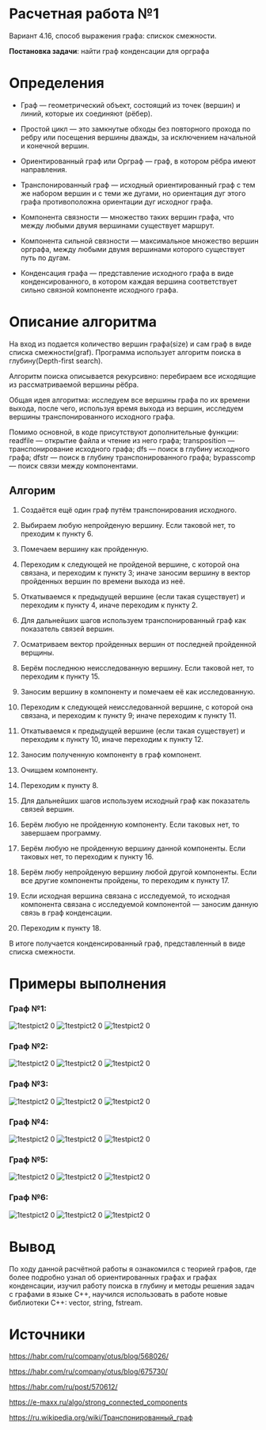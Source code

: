 # Расчетная работа №1 
Вариант 4.16, способ выражения графа: спискок смежности. 

<b>Постановка задачи</b>: найти граф конденсации для орграфа

# Определения
- Граф — геометрический объект, состоящий из точек (вершин) и линий, которые их соединяют (рёбер).

- Простой цикл — это замкнутые обходы без повторного прохода по ребру или посещения вершины дважды, за исключением начальной и конечной вершин.

- Ориентированный граф или Орграф — граф, в котором рёбра имеют направления.

- Транспонированный граф — исходный ориентированный граф с тем же набором вершин и с теми же дугами, но ориентация дуг этого графа противоположна ориентации дуг исходног графа.

- Компонента связности — множество таких вершин графа, что между любыми двумя вершинами существует маршрут.

- Компонента сильной связности — максимальное множество вершин орграфа, между любыми двумя вершинами которого существует путь по дугам.

- Конденсация графа — представление исходного графа в виде конденсированного, в котором каждая вершина соответствует сильно связной компоненте исходного графа.

# Описание алгоритма
На вход из подается количество вершин графа(size) и сам граф в виде списка смежности(graf).
Программа использует алгоритм поиска в глубину(Depth-first search). 

Алгоритм поиска описывается рекурсивно: перебираем все исходящие из рассматриваемой вершины рёбра.

Общая идея алгоритма: исследуем все вершины графа по их времени выхода, после чего, используя время выхода из вершин, исследуем вершины транспонированного исходного графа.

Помимо основной, в коде присутствуют дополнительные функции: readfile — открытие файла и чтение из него графа; transposition — транспонирование исходного графа; dfs — поиск в глубину исходного графа; dfstr — поиск в глубину транспонированного графа; bypasscomp — поиск связи между компонентами.

<h2> Алгорим</h2>

1. Создаётся ещё один граф путём транспонирования исходного.

2. Выбираем любую непройденую вершину. Если таковой нет, то преходим к пункту 6.

3. Помечаем вершину как пройденную.

4. Переходим к следующей не пройденой вершине, с которой она связана, и переходим к пункту 3; иначе заносим вершину в вектор пройденных вершин по времени выхода из неё.

5. Откатываемся к предыдущей вершине (если такая существует) и переходим к пункту 4, иначе переходим к пункту 2.

6. Для дальнейших шагов используем транспонированный граф как показатель связей вершин.

7. Осматриваем вектор пройденных вершин от последней пройденной верщины.

8. Берём последнюю неисследованную вершину. Если таковой нет, то переходим к пункту 15.

9. Заносим вершину в компоненту и помечаем её как исследованную.

10. Переходим к следующей неисследованной вершине, с которой она связана, и переходим к пункту 9; иначе переходим к пункту 11.

11. Откатываемся к предыдущей вершине (если такая существует) и переходим к пункту 10, иначе переходим к пункту 12.

12. Заносим полученную компоненту в граф компонент.

13. Очищаем компоненту.

14. Переходим к пункту 8.

15. Для дальнейших шагов используем исходный граф как показатель связей вершин.

16. Берём любую не пройденную компоненту. Если таковых нет, то завершаем программу.

17. Берём любую не пройденную вершину данной компоненты. Если таковых нет, то переходим к пункту 16.

18. Берём любу непройденую вершину любой другой компоненты. Если все другие компоненты пройдены, то переходим к пункту 17.

19. Если исходная вершина связана с исследуемой, то исходная компонента связана с исследуемой компонентой — заносим данную связь в граф конденсации.

20. Переходим к пункту 18.

В итоге получается конденсированный граф, представленный в виде списка смежности.

# Примеры выполнения

<h3>Граф №1:</h3>

![1testpict2 0](https://github.com/20FireFox02/RR/blob/16c62e13bbbd8d83c771ab50996e6175d8ff57f1/1source.png)
![1testpict2 0](https://github.com/20FireFox02/RR/blob/16c62e13bbbd8d83c771ab50996e6175d8ff57f1/1output.png)
![1testpict2 0](https://github.com/20FireFox02/RR/blob/45c8225a5b5f89917c8cdbc52b8b40b9354e4315/1compliting.png)


<h3>Граф №2:</h3>

![1testpict2 0](https://github.com/20FireFox02/RR/blob/16c62e13bbbd8d83c771ab50996e6175d8ff57f1/2source.png)
![1testpict2 0](https://github.com/20FireFox02/RR/blob/16c62e13bbbd8d83c771ab50996e6175d8ff57f1/2output.png)
![1testpict2 0](https://github.com/20FireFox02/RR/blob/16c62e13bbbd8d83c771ab50996e6175d8ff57f1/2compliting.png)


<h3>Граф №3:</h3>

![1testpict2 0](https://github.com/20FireFox02/RR/blob/16c62e13bbbd8d83c771ab50996e6175d8ff57f1/3source.png)
![1testpict2 0](https://github.com/20FireFox02/RR/blob/16c62e13bbbd8d83c771ab50996e6175d8ff57f1/3output.png)
![1testpict2 0](https://github.com/20FireFox02/RR/blob/16c62e13bbbd8d83c771ab50996e6175d8ff57f1/3compliting.png)


<h3>Граф №4:</h3>

![1testpict2 0](https://github.com/20FireFox02/RR/blob/16c62e13bbbd8d83c771ab50996e6175d8ff57f1/4source.png)
![1testpict2 0](https://github.com/20FireFox02/RR/blob/16c62e13bbbd8d83c771ab50996e6175d8ff57f1/4output.png)
![1testpict2 0](https://github.com/20FireFox02/RR/blob/16c62e13bbbd8d83c771ab50996e6175d8ff57f1/4compliting.png)


<h3>Граф №5:</h3>

![1testpict2 0](https://github.com/20FireFox02/RR/blob/16c62e13bbbd8d83c771ab50996e6175d8ff57f1/5source.png)
![1testpict2 0](https://github.com/20FireFox02/RR/blob/16c62e13bbbd8d83c771ab50996e6175d8ff57f1/5output.png)
![1testpict2 0](https://github.com/20FireFox02/RR/blob/16c62e13bbbd8d83c771ab50996e6175d8ff57f1/5compliting.png)


<h3>Граф №6:</h3>

![1testpict2 0](https://github.com/20FireFox02/RR/blob/16c62e13bbbd8d83c771ab50996e6175d8ff57f1/6source.png)
![1testpict2 0](https://github.com/20FireFox02/RR/blob/16c62e13bbbd8d83c771ab50996e6175d8ff57f1/6output.png)
![1testpict2 0](https://github.com/20FireFox02/RR/blob/16c62e13bbbd8d83c771ab50996e6175d8ff57f1/6compliting.png)

# Вывод
По ходу данной расчётной работы я ознакомился с теорией графов, где более подробно узнал об ориентированных графах и графах конденсации, изучил работу поиска в глубину и методы решения задач с графами в языке С++, научился использовать в работе новые библиотеки С++: vector, string, fstream.

# Источники
https://habr.com/ru/company/otus/blog/568026/

https://habr.com/ru/company/otus/blog/675730/

https://habr.com/ru/post/570612/

https://e-maxx.ru/algo/strong_connected_components

https://ru.wikipedia.org/wiki/Транспонированный_граф
